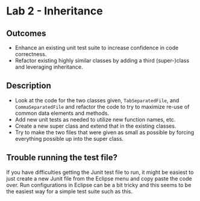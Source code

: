 # Lab 2 - Inheritance

## Outcomes
* Enhance an existing unit test suite to increase confidence in code correctness.
* Refactor existing highly similar classes by adding a third (super-)class and leveraging inheritance.

## Description
* Look at the code for the two classes given, `TabSeparatedFile`, and `CommaSeparatedFile` and refactor the code to try to maximize re-use of common data elements and methods.
* Add new unit tests as needed to utilize new function names, etc.
* Create a new super class and extend that in the existing classes.
* Try to make the two files that were given as small as possible by forcing everything possible up into the super class.

## Trouble running the test file?
If you have difficulties getting the Junit test file to run, it might be easiest to just create a new Junit file from the Eclipse menu and copy paste the code over.
Run configurations in Eclipse can be a bit tricky and this seems to be the easiest way for a simple test suite such as this.
